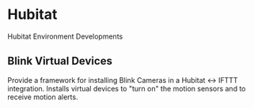 # Hubitat
Hubitat Environment Developments

## Blink Virtual Devices
Provide a framework for installing Blink Cameras in a Hubitat <-> IFTTT integration.  Installs virtual devices to "turn on" the motion sensors and to receive motion alerts.

